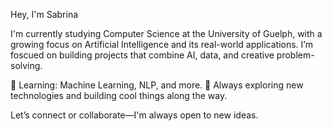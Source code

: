 Hey, I'm Sabrina

I'm currently studying Computer Science at the University of Guelph, with a growing focus on Artificial Intelligence and its real-world applications. I’m foscued on building projects that combine AI, data, and creative problem-solving.

🧠 Learning: Machine Learning, NLP, and more.
🌱 Always exploring new technologies and building cool things along the way.

Let’s connect or collaborate—I'm always open to new ideas.







